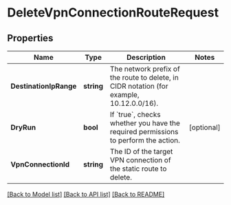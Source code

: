 # DeleteVpnConnectionRouteRequest

## Properties

Name | Type | Description | Notes
------------ | ------------- | ------------- | -------------
**DestinationIpRange** | **string** | The network prefix of the route to delete, in CIDR notation (for example, 10.12.0.0/16). | 
**DryRun** | **bool** | If &#x60;true&#x60;, checks whether you have the required permissions to perform the action. | [optional] 
**VpnConnectionId** | **string** | The ID of the target VPN connection of the static route to delete. | 

[[Back to Model list]](../README.md#documentation-for-models) [[Back to API list]](../README.md#documentation-for-api-endpoints) [[Back to README]](../README.md)


